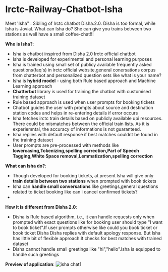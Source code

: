 # Irctc-Railway-Chatbot-Isha
Meet 'Isha" :  Sibling of Irctc chatbot Disha.2.0. Disha is too formal, while Isha is Jovial. What can Isha do? She can give you trains between two stations as well have a small coffee-chat!!!

**Who is Isha?**:
 - Isha is chatbot inspired from Disha 2.0 Irctc official chatbot
 - Isha is developed for experimental and personal learning purposes
 - Isha is trained using small set of publicy available frequently asked questions(faq's) in irctc official website,general conersations corpus from chatterbot and personalized question sets like what is your name?
 - Isha is **hybrid model** - using both Rule based approach and Machine Learning approach
 - **Chatterbot** library is used for training the chatbot with customised training dataset
 - Rule based approach is used when user prompts for booking tickets
 - Chatbot guides the user with prompts about source and destination station codes and helps in re-entering details if error occurs
 - Isha fetches irctc train details  based on publicly available upi resources. There could be mismatches between the official train lists. As it is experiemntal, the accuracy of informations is not guaranteed.
 - Isha replies with default response if best matches couldnt be found in the training dataset
 - User prompts are pre-processed with methods like **lowercasing,Tokenizing,spelling correction,Part of Speech Tagging,White Space removal,Lemmatization,spelling correction** 


**What can Isha do?**:
- Though developed for booking tickets, at present Isha will give only **train details between two stations** when prompted with book tickets
- Isha can **handle small conversations** like greetings,general questions related to ticket booking like can i cancel confirmed tickets?
- 

**How it is different from Disha 2.0**:
- Disha is Rule based algorithm, i.e., it can handle requests only when prompted with exact questions like for booking user should type "I want to book ticket".If user prompts otherwise like could you book ticket or book ticket Disha Disha replies with default apology response. But Isha has little bit of flexible approach.It checks for best matches with trained dataset
- Disha cannot handle small greetings like "hi","hello".Isha is equipped to handle such greetings

**Preview of application**:
![isha chat1](https://github.com/KiruthikaParanthaman/Irctc-Railway-chatbot-Isha/assets/141828622/463eced1-0fd9-4f6b-9b35-c6ee6483ee76)


